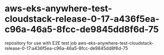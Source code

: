 # aws-eks-anywhere-test-cloudstack-release-0-17-a436f5ea-c96a-46a5-8fcc-de9845dd8f6d-75
repository for use with E2E test job aws-eks-anywhere-test-cloudstack-release-0-17:a436f5ea-c96a-46a5-8fcc-de9845dd8f6d-75
